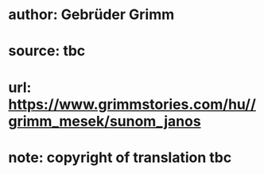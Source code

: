 # author: Gebrüder Grimm
# source: tbc
# url: https://www.grimmstories.com/hu//grimm_mesek/sunom_janos
# note: copyright of translation tbc


